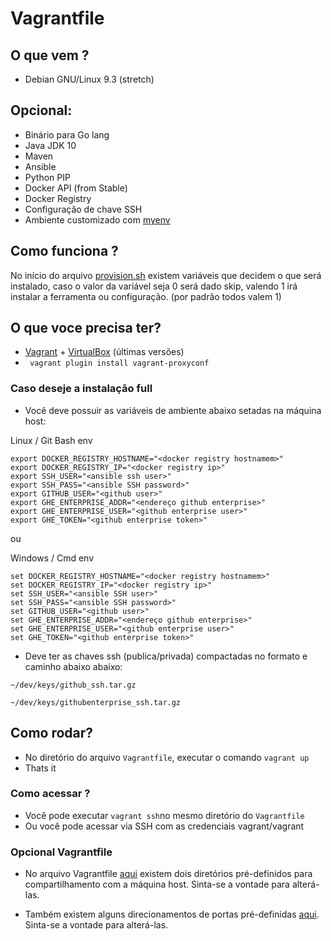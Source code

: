 # Vagrantfile

## O que vem ? 
- Debian GNU/Linux 9.3 (stretch)

## Opcional:

- Binário para Go lang
- Java JDK 10
- Maven
- Ansible
- Python PIP
- Docker API (from Stable)
- Docker Registry
- Configuração de chave SSH 
- Ambiente customizado com [myenv](https://github.com/alexlopes/myenv)

## Como funciona ?

No início do arquivo [provision.sh](https://github.houston.entsvcs.net/alex-lopes/tux/blob/master/vagrant/provision.sh) existem variáveis que decidem o que será instalado, caso o valor da variável seja 0 será dado skip, valendo 1 irá instalar a ferramenta ou configuração. (por padrão todos valem 1)

## O que voce precisa ter?

- [Vagrant](https://www.vagrantup.com/downloads.html) + [VirtualBox](https://www.virtualbox.org/wiki/Downloads) (últimas versões)
- ``` vagrant plugin install vagrant-proxyconf```

### Caso deseje a instalação full 

- Você deve possuir as variáveis de ambiente abaixo setadas na máquina host:

Linux / Git Bash env
```
export DOCKER_REGISTRY_HOSTNAME="<docker registry hostnamem>"
export DOCKER_REGISTRY_IP="<docker registry ip>"
export SSH_USER="<ansible ssh user>"
export SSH_PASS="<ansible SSH password>"
export GITHUB_USER="<github user>"
export GHE_ENTERPRISE_ADDR="<endereço github enterprise>"
export GHE_ENTERPRISE_USER="<github enterprise user>"
export GHE_TOKEN="<github enterprise token>"
```

ou 

Windows / Cmd env
```
set DOCKER_REGISTRY_HOSTNAME="<docker registry hostnamem>"
set DOCKER_REGISTRY_IP="<docker registry ip>"
set SSH_USER="<ansible SSH user>"
set SSH_PASS="<ansible SSH password>"
set GITHUB_USER="<github user>"
set GHE_ENTERPRISE_ADDR="<endereço github enterprise>"
set GHE_ENTERPRISE_USER="<github enterprise user>"
set GHE_TOKEN="<github enterprise token>"
```

- Deve ter as chaves ssh (publica/privada) compactadas no formato e caminho abaixo abaixo:

```
~/dev/keys/github_ssh.tar.gz

~/dev/keys/githubenterprise_ssh.tar.gz
```


## Como rodar?

- No diretório do arquivo ```Vagrantfile```, executar o comando ```vagrant up```
- Thats it

### Como acessar ?

- Você pode executar ```vagrant ssh```no mesmo diretório do ```Vagrantfile```
- Ou você pode acessar via SSH com as credenciais vagrant/vagrant



### Opcional Vagrantfile

- No arquivo Vagrantfile [aqui](https://github.dxc.com/alopes6/tux/blob/master/vagrant/Vagrantfile#L32) existem dois diretórios pré-definidos para compartilhamento com a máquina host. Sinta-se a vontade para alterá-las.

- Também existem alguns direcionamentos de portas pré-definidas [aqui](https://github.dxc.com/alopes6/tux/blob/master/vagrant/Vagrantfile#L32). Sinta-se a vontade para alterá-las.
